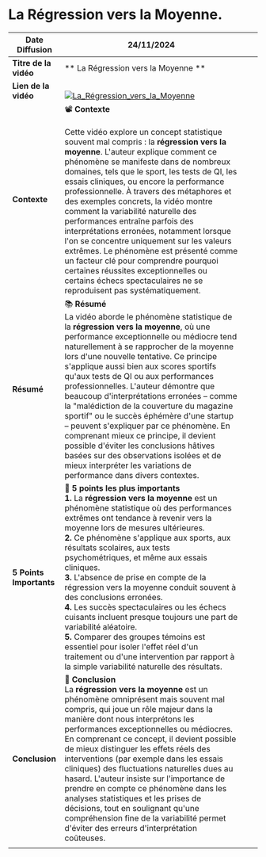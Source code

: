 # La Régression vers la Moyenne.

| **Date Diffusion**      | 24/11/2024                                                                                                                                                                                                                                                                                                                                                                                                                                                                                                                                                                                                                                                                                                                                                                         |     |     |
| ----------------------- | ---------------------------------------------------------------------------------------------------------------------------------------------------------------------------------------------------------------------------------------------------------------------------------------------------------------------------------------------------------------------------------------------------------------------------------------------------------------------------------------------------------------------------------------------------------------------------------------------------------------------------------------------------------------------------------------------------------------------------------------------------------------------------------- | --- | --- |
| **Titre de la vidéo**   | ** La Régression vers la Moyenne **                                                                                                                                                                                                                                                                                                                                                                                                                                                                                                                                                                                                                                                                                                                                                |     |     |
| **Lien de la vidéo**    | <br>[![La_Régression_vers_la_Moyenne](https://img.youtube.com/vi/sDPk-r18sb0/0.jpg)](https://www.youtube.com/watch?v=sDPk-r18sb0)<br>                                                                                                                                                                                                                                                                                                                                                                                                                                                                                                                                                                                                                                              |     |     |
| **Contexte**            | 📽️ **Contexte**<br><br>Cette vidéo explore un concept statistique souvent mal compris : la **régression vers la moyenne**. L'auteur explique comment ce phénomène se manifeste dans de nombreux domaines, tels que le sport, les tests de QI, les essais cliniques, ou encore la performance professionnelle. À travers des métaphores et des exemples concrets, la vidéo montre comment la variabilité naturelle des performances entraîne parfois des interprétations erronées, notamment lorsque l'on se concentre uniquement sur les valeurs extrêmes. Le phénomène est présenté comme un facteur clé pour comprendre pourquoi certaines réussites exceptionnelles ou certains échecs spectaculaires ne se reproduisent pas systématiquement.                                 |     |     |
| **Résumé**              | 📚 **Résumé**<br>La vidéo aborde le phénomène statistique de la **régression vers la moyenne**, où une performance exceptionnelle ou médiocre tend naturellement à se rapprocher de la moyenne lors d'une nouvelle tentative. Ce principe s'applique aussi bien aux scores sportifs qu'aux tests de QI ou aux performances professionnelles. L'auteur démontre que beaucoup d'interprétations erronées – comme la "malédiction de la couverture du magazine sportif" ou le succès éphémère d'une startup – peuvent s'expliquer par ce phénomène. En comprenant mieux ce principe, il devient possible d'éviter les conclusions hâtives basées sur des observations isolées et de mieux interpréter les variations de performance dans divers contextes.                            |     |     |
| **5 Points Importants** | 🔑 **5 points les plus importants**<br>**1.** La **régression vers la moyenne** est un phénomène statistique où des performances extrêmes ont tendance à revenir vers la moyenne lors de mesures ultérieures. <br> **2.** Ce phénomène s'applique aux sports, aux résultats scolaires, aux tests psychométriques, et même aux essais cliniques. <br> **3.** L'absence de prise en compte de la régression vers la moyenne conduit souvent à des conclusions erronées. <br> **4.** Les succès spectaculaires ou les échecs cuisants incluent presque toujours une part de variabilité aléatoire. <br> **5.** Comparer des groupes témoins est essentiel pour isoler l'effet réel d'un traitement ou d'une intervention par rapport à la simple variabilité naturelle des résultats. |     |     |
| **Conclusion**          | 📝 **Conclusion**<br>La **régression vers la moyenne** est un phénomène omniprésent mais souvent mal compris, qui joue un rôle majeur dans la manière dont nous interprétons les performances exceptionnelles ou médiocres. En comprenant ce concept, il devient possible de mieux distinguer les effets réels des interventions (par exemple dans les essais cliniques) des fluctuations naturelles dues au hasard. L'auteur insiste sur l'importance de prendre en compte ce phénomène dans les analyses statistiques et les prises de décisions, tout en soulignant qu'une compréhension fine de la variabilité permet d'éviter des erreurs d'interprétation coûteuses.                                                                                                         |     |     |
|                         |                                                                                                                                                                                                                                                                                                                                                                                                                                                                                                                                                                                                                                                                                                                                                                                    |     |     |
